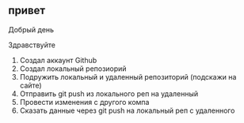 ## привет


Добрый день

Здравствуйте

1. Создал аккаунт Github
2. Создал локальный репозиорий 
3. Подружить локальный и удаленный репозиторий (подскажи на сайте)
4. Отправить git push из локального реп на удаленный 
5. Провести изменения с другого компа 
6. Сказать данные через git push на локальный реп с удаленного